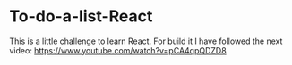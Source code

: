 # To-do-a-list-React

This is a little challenge to learn React. For build it I have followed the next video: https://www.youtube.com/watch?v=pCA4qpQDZD8
